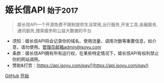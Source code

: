 # 姬长信API    <small>始于2017</small>

> 姬长信API一个开源免费不限制提供生活常用,出行服务,开发工具,金融服务,通讯服务,搜索服务和公益大数据的平台.

* 须知：姬长信API将会记录你的域名、使用流量、调用次数等重要信息，如介意，请勿使用。管理员邮箱admin@isoyu.com
* 条款：姬长信API拥有所有运行权，在某些特定情况下，姬长信API有权利禁止你的网站调用。
* 赞助&打赏：[https://api.isoyu.com/pay/](https://api.isoyu.com/pay/)

[GitHub](https://github.com/insoxin/API/)
[开始](#姬长信API)
